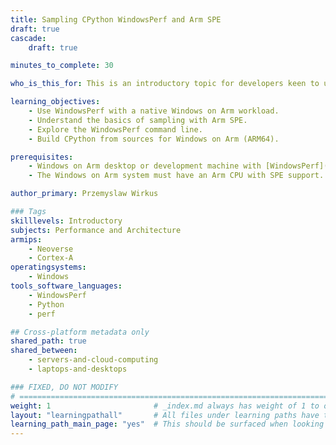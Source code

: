 ```yaml
---
title: Sampling CPython WindowsPerf and Arm SPE
draft: true
cascade:
    draft: true

minutes_to_complete: 30

who_is_this_for: This is an introductory topic for developers keen to understand sampling with the Arm Statistical Profiling Extension (SPE).

learning_objectives:
    - Use WindowsPerf with a native Windows on Arm workload.
    - Understand the basics of sampling with Arm SPE.
    - Explore the WindowsPerf command line.
    - Build CPython from sources for Windows on Arm (ARM64).

prerequisites:
    - Windows on Arm desktop or development machine with [WindowsPerf](/install-guides/wperf), [Visual Studio](/install-guides/vs-woa/), and [Git](/install-guides/git-woa/) installed.
    - The Windows on Arm system must have an Arm CPU with SPE support. 

author_primary: Przemyslaw Wirkus

### Tags
skilllevels: Introductory
subjects: Performance and Architecture
armips:
    - Neoverse
    - Cortex-A
operatingsystems:
    - Windows
tools_software_languages:
    - WindowsPerf
    - Python
    - perf

## Cross-platform metadata only
shared_path: true
shared_between:
    - servers-and-cloud-computing
    - laptops-and-desktops

### FIXED, DO NOT MODIFY
# ================================================================================
weight: 1                       # _index.md always has weight of 1 to order correctly
layout: "learningpathall"       # All files under learning paths have this same wrapper
learning_path_main_page: "yes"  # This should be surfaced when looking for related content. Only set for _index.md of learning path content.
---
```

